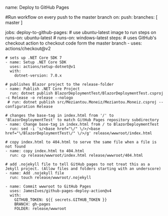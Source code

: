 
name:
  Deploy to GitHub Pages

  #Run workflow on every push to the master branch
on:
  push:
    branches: [ master ]

jobs:
  deploy-to-github-pages:
    # use ubuntu-latest image to run steps on
    runs-on: ubuntu-latest
    # runs-on: windows-latest
    steps:
    # uses GitHub's checkout action to checkout code form the master branch
    - uses: actions/checkout@v2
    
    # sets up .NET Core SDK 7
    - name: Setup .NET Core SDK
      uses: actions/setup-dotnet@v1
      with:
        dotnet-version: 7.0.x  

    # publishes Blazor project to the release-folder
    - name: Publish .NET Core Project
      run: dotnet publish BlazorDeploymentTest/BlazorDeploymentTest.csproj -c Release -o release --nologo
     # run: dotnet publish src/Meziantou.Moneiz/Meziantou.Moneiz.csproj --configuration Release
    
    # changes the base-tag in index.html from '/' to 'BlazorDeploymentTest' to match GitHub Pages repository subdirectory
    - name: Change base-tag in index.html from / to BlazorDeploymentTest
      run: sed -i 's/<base href="\/" \/>/<base href="\/BlazorDeploymentTest\/" \/>/g' release/wwwroot/index.html
    
    # copy index.html to 404.html to serve the same file when a file is not found
    - name: copy index.html to 404.html
      run: cp release/wwwroot/index.html release/wwwroot/404.html

    # add .nojekyll file to tell GitHub pages to not treat this as a Jekyll project. (Allow files and folders starting with an underscore)
    - name: Add .nojekyll file
      run: touch release/wwwroot/.nojekyll
      
    - name: Commit wwwroot to GitHub Pages
      uses: JamesIves/github-pages-deploy-action@v4
      with:
        GITHUB_TOKEN: ${{ secrets.GITHUB_TOKEN }}
        BRANCH: gh-pages
        FOLDER: release/wwwroot
